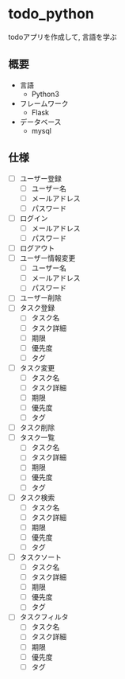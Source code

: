 # todo_python
todoアプリを作成して, 言語を学ぶ
## 概要
- 言語
  - Python3
- フレームワーク
    - Flask
- データベース
    - mysql

## 仕様
- [ ] ユーザー登録
    - [ ] ユーザー名
    - [ ] メールアドレス
    - [ ] パスワード
- [ ] ログイン
    - [ ] メールアドレス
    - [ ] パスワード
- [ ] ログアウト
- [ ] ユーザー情報変更
    - [ ] ユーザー名
    - [ ] メールアドレス
    - [ ] パスワード
- [ ] ユーザー削除
- [ ] タスク登録
    - [ ] タスク名
    - [ ] タスク詳細
    - [ ] 期限
    - [ ] 優先度
    - [ ] タグ
- [ ] タスク変更
    - [ ] タスク名
    - [ ] タスク詳細
    - [ ] 期限
    - [ ] 優先度
    - [ ] タグ
- [ ] タスク削除
- [ ] タスク一覧
    - [ ] タスク名
    - [ ] タスク詳細
    - [ ] 期限
    - [ ] 優先度
    - [ ] タグ
- [ ] タスク検索
    - [ ] タスク名
    - [ ] タスク詳細
    - [ ] 期限
    - [ ] 優先度
    - [ ] タグ
- [ ] タスクソート
    - [ ] タスク名
    - [ ] タスク詳細
    - [ ] 期限
    - [ ] 優先度
    - [ ] タグ
- [ ] タスクフィルタ
    - [ ] タスク名
    - [ ] タスク詳細
    - [ ] 期限
    - [ ] 優先度
    - [ ] タグ